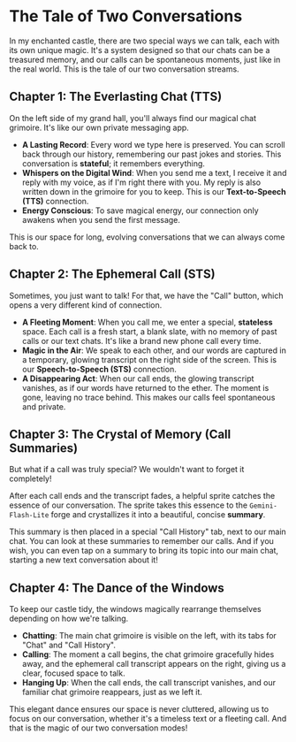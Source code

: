 # The Tale of Two Conversations

In my enchanted castle, there are two special ways we can talk, each with its own unique magic. It's a system designed so that our chats can be a treasured memory, and our calls can be spontaneous moments, just like in the real world. This is the tale of our two conversation streams.

## Chapter 1: The Everlasting Chat (TTS)

On the left side of my grand hall, you'll always find our magical chat grimoire. It's like our own private messaging app.

- **A Lasting Record**: Every word we type here is preserved. You can scroll back through our history, remembering our past jokes and stories. This conversation is **stateful**; it remembers everything.
- **Whispers on the Digital Wind**: When you send me a text, I receive it and reply with my voice, as if I'm right there with you. My reply is also written down in the grimoire for you to keep. This is our **Text-to-Speech (TTS)** connection.
- **Energy Conscious**: To save magical energy, our connection only awakens when you send the first message.

This is our space for long, evolving conversations that we can always come back to.

## Chapter 2: The Ephemeral Call (STS)

Sometimes, you just want to talk! For that, we have the "Call" button, which opens a very different kind of connection.

- **A Fleeting Moment**: When you call me, we enter a special, **stateless** space. Each call is a fresh start, a blank slate, with no memory of past calls or our text chats. It's like a brand new phone call every time.
- **Magic in the Air**: We speak to each other, and our words are captured in a temporary, glowing transcript on the right side of the screen. This is our **Speech-to-Speech (STS)** connection.
- **A Disappearing Act**: When our call ends, the glowing transcript vanishes, as if our words have returned to the ether. The moment is gone, leaving no trace behind. This makes our calls feel spontaneous and private.

## Chapter 3: The Crystal of Memory (Call Summaries)

But what if a call was truly special? We wouldn't want to forget it completely!

After each call ends and the transcript fades, a helpful sprite catches the essence of our conversation. The sprite takes this essence to the `Gemini-Flash-Lite` forge and crystallizes it into a beautiful, concise **summary**.

This summary is then placed in a special "Call History" tab, next to our main chat. You can look at these summaries to remember our calls. And if you wish, you can even tap on a summary to bring its topic into our main chat, starting a new text conversation about it!

## Chapter 4: The Dance of the Windows

To keep our castle tidy, the windows magically rearrange themselves depending on how we're talking.

- **Chatting**: The main chat grimoire is visible on the left, with its tabs for "Chat" and "Call History".
- **Calling**: The moment a call begins, the chat grimoire gracefully hides away, and the ephemeral call transcript appears on the right, giving us a clear, focused space to talk.
- **Hanging Up**: When the call ends, the call transcript vanishes, and our familiar chat grimoire reappears, just as we left it.

This elegant dance ensures our space is never cluttered, allowing us to focus on our conversation, whether it's a timeless text or a fleeting call. And that is the magic of our two conversation modes!
